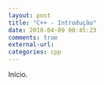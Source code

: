 ```yaml
---
layout: post
title: "C++ - Introdução"
date: 2018-04-09 00:45:23
comments: true
external-url:
categories: cpp
---
```


Início.